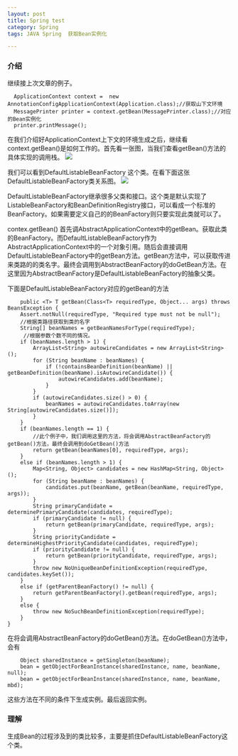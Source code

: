 ```yaml
---
layout: post
title: Spring test
category: Spring
tags: JAVA Spring  获取Bean实例化

---
```


### 介绍

继续接上次文章的例子。

      ApplicationContext context =  new AnnotationConfigApplicationContext(Application.class);//获取山下文环境
      MessagePrinter printer = context.getBean(MessagePrinter.class);//对应的Bean实例化
      printer.printMessage();

在我们介绍好ApplicationContext上下文的环境生成之后，继续看context.getBean()是如何工作的。首先看一张图，当我们查看getBean()方法的具体实现的调用栈。
![](http://7x00ae.com1.z0.glb.clouddn.com/getBean%E7%9A%84%E8%B0%83%E7%94%A8%E6%A0%88.png)

我们可以看到DefaultListableBeanFactory 这个类。在看下面这张DefaultListableBeanFactory类关系图。
![](http://7x00ae.com1.z0.glb.clouddn.com/DefaultListableBeanFactory%E7%B1%BB%E5%85%B3%E7%B3%BB%E5%9B%BE.png)


DefaultListableBeanFactory继承很多父类和接口。这个类是默认实现了ListableBeanFactory和BeanDefinitionRegistry接口，可以看成一个标准的BeanFactory。如果需要定义自己的的BeanFactory则只要实现此类就可以了。

contex.getBean() 首先调AbstractApplicationContext中的getBean。获取此类的BeanFactory。而DefaultListableBeanFactory作为AbstractApplicationContext中的一个对象引用。随后会直接调用DefaultListableBeanFactory中的getBean方法。getBean方法中，可以获取传进来类路的的类名字。最终会调用到AbstractBeanFactory的doGetBean方法。在这里因为AbstractBeanFactory是DefaultListableBeanFactory的抽象父类。

下面是DefaultListableBeanFactory对应的getBean的方法


		public <T> T getBean(Class<T> requiredType, Object... args) throws BeansException {
		Assert.notNull(requiredType, "Required type must not be null");
		//根据类路径获取到类的名字
		String[] beanNames = getBeanNamesForType(requiredType);
         //根据参数个数不同的情况。
		if (beanNames.length > 1) {
			ArrayList<String> autowireCandidates = new ArrayList<String>();
			for (String beanName : beanNames) {
				if (!containsBeanDefinition(beanName) || getBeanDefinition(beanName).isAutowireCandidate()) {
					autowireCandidates.add(beanName);
				}
			}
			if (autowireCandidates.size() > 0) {
				beanNames = autowireCandidates.toArray(new String[autowireCandidates.size()]);
			}
		}
		if (beanNames.length == 1) {
 			//此个例子中，我们调用这里的方法，将会调用AbstractBeanFactory的getBean()方法，最终会调用到doGetBean()方法
			return getBean(beanNames[0], requiredType, args);
		}
		else if (beanNames.length > 1) {
			Map<String, Object> candidates = new HashMap<String, Object>();
			for (String beanName : beanNames) {
				candidates.put(beanName, getBean(beanName, requiredType, args));
			}
			String primaryCandidate = determinePrimaryCandidate(candidates, requiredType);
			if (primaryCandidate != null) {
				return getBean(primaryCandidate, requiredType, args);
			}
			String priorityCandidate = determineHighestPriorityCandidate(candidates, requiredType);
			if (priorityCandidate != null) {
				return getBean(priorityCandidate, requiredType, args);
			}
			throw new NoUniqueBeanDefinitionException(requiredType, candidates.keySet());
		}
		else if (getParentBeanFactory() != null) {
			return getParentBeanFactory().getBean(requiredType, args);
		}
		else {
			throw new NoSuchBeanDefinitionException(requiredType);
		}
	}



在将会调用AbstractBeanFactory的doGetBean()方法。在doGetBean()方法中，会有

		Object sharedInstance = getSingleton(beanName);
		bean = getObjectForBeanInstance(sharedInstance, name, beanName, null);
		bean = getObjectForBeanInstance(sharedInstance, name, beanName, mbd);
这些方法在不同的条件下生成实例。最后返回实例。

### 理解

生成Bean的过程涉及到的类比较多，主要是抓住DefaultListableBeanFactory这个类。